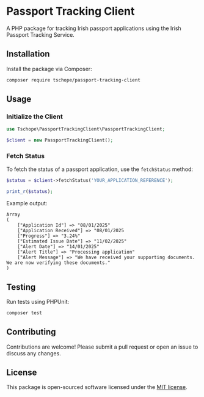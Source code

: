 # Passport Tracking Client

A PHP package for tracking Irish passport applications using the Irish Passport Tracking Service.

## Installation

Install the package via Composer:

```bash
composer require tschope/passport-tracking-client
```

## Usage

### Initialize the Client

```php
use Tschope\PassportTrackingClient\PassportTrackingClient;

$client = new PassportTrackingClient();
```

### Fetch Status

To fetch the status of a passport application, use the `fetchStatus` method:

```php
$status = $client->fetchStatus('YOUR_APPLICATION_REFERENCE');

print_r($status);
```

Example output:

```
Array
(
    ["Application Id"] => "08/01/2025"
    ["Application Received"] => "08/01/2025
    ["Progress"] => "3.24%"
    ["Estimated Issue Date"] => "11/02/2025"
    ["Alert Date"] => "14/01/2025"
    ["Alert Title"] => "Processing application"
    ["Alert Message"] => "We have received your supporting documents. We are now verifying these documents."
)
```

## Testing

Run tests using PHPUnit:

```bash
composer test
```

## Contributing

Contributions are welcome! Please submit a pull request or open an issue to discuss any changes.

## License

This package is open-sourced software licensed under the [MIT license](LICENSE).

